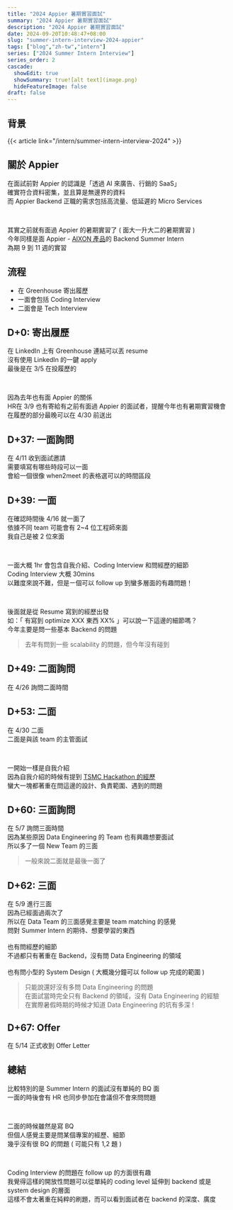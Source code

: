 ```yaml
---
title: "2024 Appier 暑期實習面試"
summary: "2024 Appier 暑期實習面試"
description: "2024 Appier 暑期實習面試"
date: 2024-09-20T10:48:47+08:00
slug: "summer-intern-interview-2024-appier"
tags: ["blog","zh-tw","intern"]
series: ["2024 Summer Intern Interview"]
series_order: 2
cascade:
  showEdit: true
  showSummary: true![alt text](image.png)
  hideFeatureImage: false
draft: false
---
```


## 背景


{{< article link="/intern/summer-intern-interview-2024" >}}


## 關於 Appier 

在面試前對 Appier 的認識是「透過 AI 來廣告、行銷的 SaaS」 <br>
確實符合資料密集，並且算是無邊界的資料 <br>
而 Appier Backend 正職的需求包括高流量、低延遲的 Micro Services <br>

<br>

其實之前就有面過 Appier 的暑期實習了 ( 面大一升大二的暑期實習 ) <br>
今年同樣是面 Appier - [AIXON 產品](https://www.appier.com/zh-tw/products/aixon)的 Backend Summer Intern <br>
為期 9 到 11 週的實習 <br>

## 流程

- 在 Greenhouse 寄出履歷
- 一面會包括 Coding Interview
- 二面會是 Tech Interview

## D+0: 寄出履歷

在 LinkedIn 上有 Greenhouse 連結可以丟 resume <br>
沒有使用 LinkedIn 的一鍵 apply <br>
最後是在 3/5 在投履歷的 <br>

<br>

因為去年也有面 Appier 的關係 <br>
HR在 3/9 也有寄給有之前有面過 Appier 的面試者，提醒今年也有暑期實習機會 <br>
在履歷的部分最晚可以在 4/30 前送出 <br>

## D+37: 一面詢問

在 4/11 收到面試邀請 <br>
需要填寫有哪些時段可以一面 <br>
會給一個很像 when2meet 的表格選可以的時間區段 <br>

## D+39: 一面

在確認時間後 4/16 就一面了 <br>
依據不同 team 可能會有 2~4 位工程師來面 <br>
我自己是被 2 位來面 <br>

<br>

一面大概 1hr 會包含自我介紹、Coding Interview 和問經歷的細節 <br>
Coding Interview 大概 30mins <br>
以難度來說不難，但是ㄧ個可以 follow up 到蠻多層面的有趣問題！<br>

<br>

後面就是從 Resume 寫到的經歷出發 <br>
如：「 有寫到 optimize XXX 東西 XX% 」可以說一下這邊的細節嗎？ <br>
今年主要是問一些基本 Backend 的問題 <br>
> 去年有問到一些 scalability 的問題，但今年沒有碰到 <br>

## D+49: 二面詢問

在 4/26 詢問二面時間 <br>

## D+53: 二面

在 4/30 二面 <br>
二面是與該 team 的主管面試 <br>  

<br>

一開始一樣是自我介紹 <br>
因為自我介紹的時候有提到 [TSMC Hackathon 的經歷](https://www.linkedin.com/feed/update/urn:li:activity:7159246053374926848/) <br>
蠻大一塊都著重在問這邊的設計、負責範圍、遇到的問題 <br>

## D+60: 三面詢問

在 5/7 詢問三面時間 <br>
因為某些原因 Data Engineering 的 Team 也有興趣想要面試 <br>
所以多了一個 New Team 的三面 <br>
> 一般來說二面就是最後一面了 <br>

## D+62: 三面

在 5/9 進行三面 <br>
因為已經面過兩次了 <br>
所以在 Data Team 的三面感覺主要是 team matching 的感覺 <br>
問對 Summer Intern 的期待、想要學習的東西 <br>
<br>
也有問經歷的細節 <br>
不過都只有著重在 Backend，沒有問 Data Engineering 的領域 <br>
<br>
也有問小型的 System Design ( 大概幾分鐘可以 follow up 完成的範圍 ) <br>

> 只能說還好沒有多問 Data Engineering 的問題 <br>
> 在面試當時完全只有 Backend 的領域，沒有 Data Engineering 的經驗 <br>
> 在實際暑假時期的時候才知道 Data Engineering 的坑有多深 ! <br>

## D+67: Offer

在 5/14 正式收到 Offer Letter <br>

## 總結

比較特別的是 Summer Intern 的面試沒有單純的 BQ 面 <br>
一面的時後會有 HR 也同步參加在會議但不會來問問題 <br>

<br>

二面的時候雖然是寫 BQ <br>
但個人感覺主要是問某個專案的經歷、細節 <br>
幾乎沒有很 BQ 的問題 ( 可能只有 1,2 題 )

<br>

Coding Interview 的問題在 follow up 的方面很有趣 <br>
我覺得這樣的開放性問題可以從單純的 coding level 延伸到 backend 或是 system design 的層面 <br>
這樣不會太著重在純粹的刷題，而可以看到面試者在 backend 的深度、廣度 <br>


